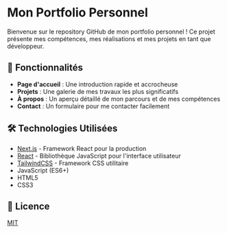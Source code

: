 # Mon Portfolio Personnel

Bienvenue sur le repository GitHub de mon portfolio personnel ! Ce projet présente mes compétences, mes réalisations et mes projets en tant que développeur.

## 🚀 Fonctionnalités

- **Page d'accueil** : Une introduction rapide et accrocheuse
- **Projets** : Une galerie de mes travaux les plus significatifs
- **À propos** : Un aperçu détaillé de mon parcours et de mes compétences
- **Contact** : Un formulaire pour me contacter facilement

## 🛠 Technologies Utilisées

- [Next.js](https://nextjs.org/) - Framework React pour la production
- [React](https://reactjs.org/) - Bibliothèque JavaScript pour l'interface utilisateur
- [TailwindCSS](https://tailwindcss.com/) - Framework CSS utilitaire
- JavaScript (ES6+)
- HTML5
- CSS3

## 📄 Licence

[MIT](https://choosealicense.com/licenses/mit/)
